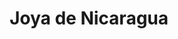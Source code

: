 ---
title: Joya de Nicaragua
description: This is the description for Joya de Nicaragua
featured_image: https://s3.cigarprofile.com/images/cigars/joya-de-nicaragua/antano-dark-corojo/cigar.png
---